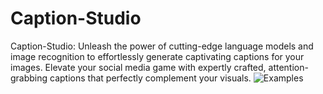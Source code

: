 # Caption-Studio
Caption-Studio: Unleash the power of cutting-edge language models and image recognition to effortlessly generate captivating captions for your images. Elevate your social media game with expertly crafted, attention-grabbing captions that perfectly complement your visuals.
![Examples](https://github.com/ayush-vatsal/Caption-Studio/assets/57457066/40291d07-43b6-407c-9dc1-2eb1ed02095b)
